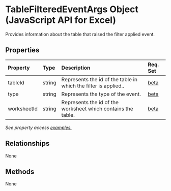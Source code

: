 # TableFilteredEventArgs Object (JavaScript API for Excel)

Provides information about the table that raised the filter applied event.

## Properties

| Property	   | Type	|Description| Req. Set|
|:---------------|:--------|:----------|:----|
|tableId|string|Represents the id of the table in which the filter is applied..|[beta](../requirement-sets/excel-api-requirement-sets.md)|
|type|string|Represents the type of the event.|[beta](../requirement-sets/excel-api-requirement-sets.md)|
|worksheetId|string|Represents the id of the worksheet which contains the table.|[beta](../requirement-sets/excel-api-requirement-sets.md)|

_See property access [examples.](#property-access-examples)_

## Relationships
None


## Methods
None

